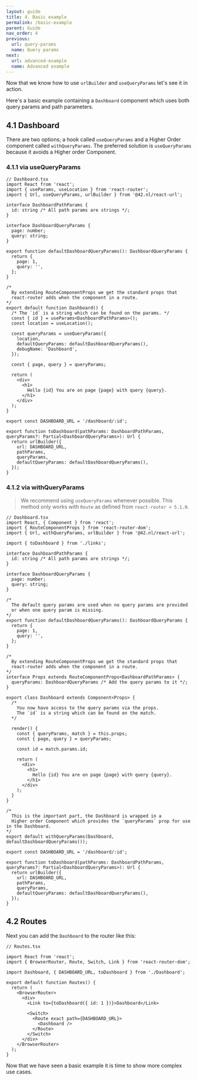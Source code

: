 ```yaml
---
layout: guide
title: 4. Basic example
permalink: /basic-example
parent: Guide
nav_order: 4
previous:
  url: query-params
  name: Query params
next:
  url: advanced-example
  name: Advanced example
---
```


Now that we know how to use `urlBuilder` and `useQueryParams` let's see it in action.

Here's a basic example containing a `Dashboard` component which uses
both query params and path parameters.

## 4.1 Dashboard

There are two options; a hook called `useQueryParams` and a Higher Order
component called `withQueryParams`. The preferred solution is `useQueryParams`
because it avoids a Higher order Component.

### 4.1.1 via useQueryParams

```tsx
// Dashboard.tsx
import React from 'react';
import { useParams, useLocation } from 'react-router';
import { Url, useQueryParams, urlBuilder } from '@42.nl/react-url';

interface DashboardPathParams {
  id: string /* All path params are strings */;
}

interface DashboardQueryParams {
  page: number;
  query: string;
}

export function defaultDashboardQueryParams(): DashboardQueryParams {
  return {
    page: 1,
    query: '',
  };
}

/* 
  By extending RouteComponentProps we get the standard props that
  react-router adds when the component in a route.
*/
export default function Dashboard() {
  /* The `id` is a string which can be found on the params. */
  const { id } = useParams<DashboardPathParams>();
  const location = useLocation();

  const queryParams = useQueryParams({
    location,
    defaultQueryParams: defaultDashboardQueryParams(),
    debugName: 'Dashboard',
  });

  const { page, query } = queryParams;

  return (
    <div>
      <h1>
        Hello {id} You are on page {page} with query {query}.
      </h1>
    </div>
  );
}

export const DASHBOARD_URL = '/dashboard/:id';

export function toDashboard(pathParams: DashboardPathParams, queryParams?: Partial<DashboardQueryParams>): Url {
  return urlBuilder({
    url: DASHBOARD_URL,
    pathParams,
    queryParams,
    defaultQueryParams: defaultDashboardQueryParams(),
  });
}
```

### 4.1.2 via withQueryParams

> We recommend using `useQueryParams` whenever possible.
> This method only works with `Route` as defined from `react-router < 5.1.0`.

```tsx
// Dashboard.tsx
import React, { Component } from 'react';
import { RouteComponentProps } from 'react-router-dom';
import { Url, withQueryParams, urlBuilder } from '@42.nl/react-url';

import { toDashboard } from './links';

interface DashboardPathParams {
  id: string /* All path params are strings */;
}

interface DashboardQueryParams {
  page: number;
  query: string;
}

/* 
  The default query params are used when no query params are provided
  or when one query param is missing.
*/
export function defaultDashboardQueryParams(): DashboardQueryParams {
  return {
    page: 1,
    query: '',
  };
}

/* 
  By extending RouteComponentProps we get the standard props that
  react-router adds when the component in a route.
*/
interface Props extends RouteComponentProps<DashboardPathParams> {
  queryParams: DashboardQueryParams /* Add the query params to it */;
}

export class Dashboard extends Component<Props> {
  /* 
    You now have access to the query params via the props.
    The `id` is a string which can be found on the match. 
  */

  render() {
    const { queryParams, match } = this.props;
    const { page, query } = queryParams;

    const id = match.params.id;

    return (
      <div>
        <h1>
          Hello {id} You are on page {page} with query {query}.
        </h1>
      </div>
    );
  }
}

/* 
  This is the important part, the Dashboard is wrapped in a
  Higher order Component which provides the `queryParams` prop for use in the Dashboard.
*/
export default withQueryParams(Dashboard, defaultDashboardQueryParams());

export const DASHBOARD_URL = '/dashboard/:id';

export function toDashboard(pathParams: DashboardPathParams, queryParams?: Partial<DashboardQueryParams>): Url {
  return urlBuilder({
    url: DASHBOARD_URL,
    pathParams,
    queryParams,
    defaultQueryParams: defaultDashboardQueryParams(),
  });
}
```

## 4.2 Routes

Next you can add the `Dashboard` to the router like this:

```tsx
// Routes.tsx

import React from 'react';
import { BrowserRouter, Route, Switch, Link } from 'react-router-dom';

import Dashboard, { DASHBOARD_URL, toDashboard } from './Dashboard';

export default function Routes() {
  return (
    <BrowserRouter>
      <div>
        <Link to={toDashboard({ id: 1 })}>Dashboard</Link>

        <Switch>
          <Route exact path={DASHBOARD_URL}>
            <Dashboard />
          </Route>
        </Switch>
      </div>
    </BrowserRouter>
  );
}
```

Now that we have seen a basic example it is time to show more complex use cases.
